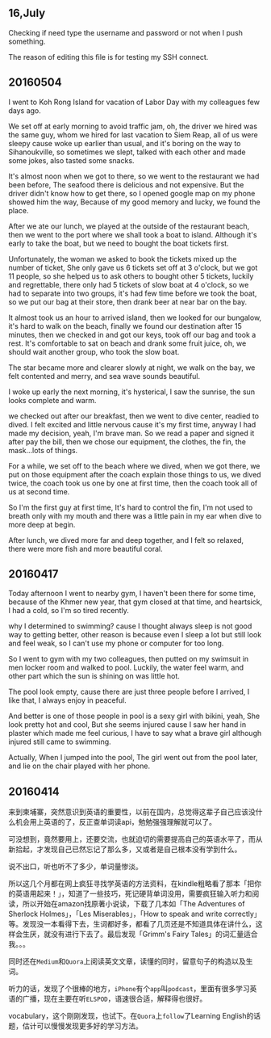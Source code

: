 ## 16,July

Checking if need type the username and password or not when I push something.

The reason of editing this file is for testing my SSH connect.

## 20160504

I went to Koh Rong Island for vacation of Labor Day with my colleagues few days ago.

We set off at early morning to avoid traffic jam, oh, the driver we hired was the same guy, whom we hired for last vacation to Siem Reap, all of us were sleepy cause woke up earlier than usual, and it's boring on the way to Sihanoukville, so sometimes we slept, talked with each other and made some jokes, also tasted some snacks.

It's almost noon when we got to there, so we went to the restaurant we had been before, The seafood there is delicious and not expensive. But the driver didn't know how to get there, so I opened google map on my phone showed him the way, Because of my good memory and lucky, we found the place.

After we ate our lunch, we played at the outside of the restaurant beach, then we went to the port where we shall took a boat to island. Although it's early to take the boat, but we need to bought the boat tickets first.

Unfortunately, the woman we asked to book the tickets mixed up the number of ticket, She only gave us 6 tickets set off at 3 o'clock, but we got 11 people, so she helped us to ask others to bought other 5 tickets, luckily and regrettable, there only had 5 tickets of slow boat at 4 o'clock, so we had to separate into two groups, it's had few time before we took the boat, so we put our bag at their store, then drank beer at near bar on the bay.

It almost took us an hour to arrived island, then we looked for our bungalow, it's hard to walk on the beach, finally we found our destination after 15 minutes, then we checked in and got our keys, took off our bag and took a rest. It's comfortable to sat on beach and drank some fruit juice, oh, we should wait another group, who took the slow boat.

The star became more and clearer slowly at night, we walk on the bay, we felt contented and merry, and sea wave sounds beautiful.

I woke up early the next morning, it's hysterical, I saw the sunrise, the sun looks complete and warm.

we checked out after our breakfast, then we went to dive center, readied to dived. I felt excited and little nervous cause it's my first time, anyway I had made my decision, yeah, I'm brave man. So we read a paper and signed it after pay the bill, then we chose our equipment, the clothes, the fin, the mask...lots of things.

For a while, we set off to the beach where we dived, when we got there, we put on those equipment after the coach explain those things to us, we dived twice, the coach took us one by one at first time, then the coach took all of us at second time.

So I'm the first guy at first time, It's hard to control the fin, I'm not used to breath only with my mouth and there was a little pain in my ear when dive to more deep at begin.

After lunch, we dived more far and deep together, and I felt so relaxed, there were more fish and more beautiful coral.

## 20160417

Today afternoon I went to nearby gym, I haven't been there for some time, because of the Khmer new year, that gym closed at that time, and heartsick, I had a cold, so I'm so tired recently.

why I determined to swimming? cause I thought always sleep is not good way to getting better, other reason is because even I sleep a lot but still look and feel weak, so I can't use my phone or computer for too long.

So I went to gym with my two colleagues, then putted on my swimsuit in men locker room and walked to pool.
Luckily, the water feel warm, and other part which the sun is shining on was little hot.

The pool look empty, cause there are just three people before I arrived, I like that, I always enjoy in peaceful.

And better is one of those people in pool is a sexy girl with bikini, yeah, She look pretty hot and cool, But she seems injured cause I saw her hand in plaster which made me feel curious, I have to say what a brave girl although injured still came to swimming.

Actually, When I jumped into the pool, The girl went out from the pool later, and lie on the chair played with her phone.

## 20160414

来到柬埔寨，突然意识到英语的重要性，以前在国内，总觉得这辈子自己应该没什么机会用上英语的了，反正查单词读api，勉勉强强理解就可以了。

可没想到，竟然要用上，还要交流，也就迫切的需要提高自己的英语水平了，而从新拾起，才发现自己已然忘记了那么多，又或者是自己根本没有学到什么。

说不出口，听也听不了多少，单词量惨淡。

所以这几个月都在网上疯狂寻找学英语的方法资料，在kindle粗略看了那本「把你的英语用起来！」，知道了一些技巧，死记硬背单词没用，需要疯狂输入听力和阅读，所以开始在amazon找原著小说读，下载了几本如「The Adventures of Sherlock Holmes」，「Les Miserables」，「How to speak and write correctly」等。发现没一本看得下去，生词都好多，都看了几页还是不知道具体在讲什么，这样会生厌，就没有进行下去了。最后发现「Grimm's Fairy Tales」的词汇量适合我。。。

同时还在`Medium`和`Quora`上阅读英文文章，读懂的同时，留意句子的构造以及生词。

听力的话，发现了个很棒的地方，`iPhone`有个`app`叫`podcast`，里面有很多学习英语的广播，现在主要在听`ELSPOD`，语速很合适，解释得也很好。

vocabulary，这个刚刚发现，也试下。在`Quora`上`follow`了Learning English的话题，估计可以慢慢发现更多好的学习方法。